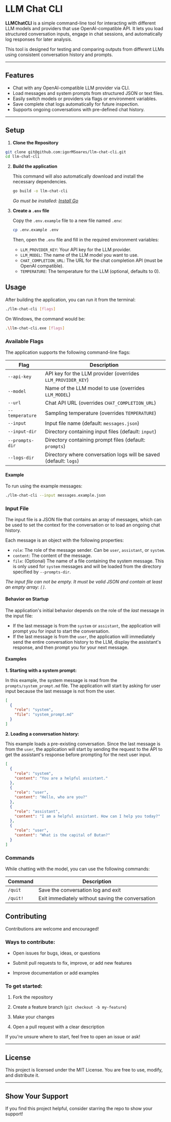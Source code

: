 # LLM Chat CLI

**LLMChatCLI** is a simple command-line tool for interacting with different LLM models and providers that use OpenAI-compatible API. It lets you load structured conversation inputs, engage in chat sessions, and automatically log responses for later analysis.

This tool is designed for testing and comparing outputs from different LLMs using consistent conversation history and prompts.


---

## Features

- Chat with any OpenAI-compatible LLM provider via CLI.
- Load messages and system prompts from structured JSON or text files.
- Easily switch models or providers via flags or environment variables.
- Save complete chat logs automatically for future inspection.
- Supports ongoing conversations with pre-defined chat history.

---

## Setup

1. **Clone the Repository**

  ```bash
  git clone git@github.com:igorMSoares/llm-chat-cli.git
  cd llm-chat-cli
  ```

2.  **Build the application**

    This command will also automatically download and install the necessary dependencies.

    ```bash
    go build -o llm-chat-cli
    ```

    _Go must be installed: [Install Go](https://go.dev/doc/install)_

3.  **Create a `.env` file**

    Copy the `.env.example` file to a new file named `.env`:

    ```bash
    cp .env.example .env
    ```

    Then, open the `.env` file and fill in the required environment variables:

    *   `LLM_PROVIDER_KEY`: Your API key for the LLM provider.
    *   `LLM_MODEL`: The name of the LLM model you want to use.
    *   `CHAT_COMPLETION_URL`: The URL for the chat completion API (must be OpenAI compatible).
    *   `TEMPERATURE`: The temperature for the LLM (optional, defaults to 0).

## Usage

After building the application, you can run it from the terminal:

```bash
./llm-chat-cli [flags]
```

On Windows, the command would be:

```bash
.\llm-chat-cli.exe [flags]
```

### Available Flags

The application supports the following command-line flags:

| Flag            | Description                                                       |
| --------------- | ----------------------------------------------------------------- |
| `--api-key`     | API key for the LLM provider (overrides `LLM_PROVIDER_KEY`)       |
| `--model`       | Name of the LLM model to use (overrides `LLM_MODEL`)              |
| `--url`         | Chat API URL (overrides `CHAT_COMPLETION_URL`)                    |
| `--temperature` | Sampling temperature (overrides `TEMPERATURE`)                    |
| `--input`       | Input file name (default: `messages.json`)                        |
| `--input-dir`   | Directory containing input files (default: `input`)               |
| `--prompts-dir` | Directory containing prompt files (default: `prompts`)            |
| `--logs-dir`    | Directory where conversation logs will be saved (default: `logs`) |

#### Example

To run using the example messages:

```bash
./llm-chat-cli --input messages.example.json
```

### Input File

The input file is a JSON file that contains an array of messages, which can be used to set the context for the conversation or to load an ongoing chat history.

Each message is an object with the following properties:

*   `role`: The role of the message sender. Can be `user`, `assistant`, or `system`.
*   `content`: The content of the message.
*   `file`: (Optional) The name of a file containing the system message. This is only used for `system` messages and will be loaded from the directory specified by `--prompts-dir`.

_The input file can not be empty. It must be valid JSON and contain at least an empty array: `[]`._

#### Behavior on Startup

The application's initial behavior depends on the role of the *last* message in the input file:

*   If the last message is from the `system` or `assistant`, the application will prompt you for input to start the conversation.
*   If the last message is from the `user`, the application will immediately send the entire conversation history to the LLM, display the assistant's response, and then prompt you for your next message.

#### Examples

**1. Starting with a system prompt:**

In this example, the system message is read from the `prompts/system_prompt.md` file. The application will start by asking for user input because the last message is not from the user.

```json
[
  {
    "role": "system",
    "file": "system_prompt.md"
  }
]
```

**2. Loading a conversation history:**

This example loads a pre-existing conversation. Since the last message is from the `user`, the application will start by sending the request to the API to get the assistant's response before prompting for the next user input.

```json
[
  {
    "role": "system",
    "content": "You are a helpful assistant."
  },
  {
    "role": "user",
    "content": "Hello, who are you?"
  },
  {
    "role": "assistant",
    "content": "I am a helpful assistant. How can I help you today?"
  },
  {
    "role": "user",
    "content": "What is the capital of Butan?"
  }
]
```

### Commands

While chatting with the model, you can use the following commands:

| Command  | Description                                      |
| -------- | ------------------------------------------------ |
| `/quit`  | Save the conversation log and exit               |
| `/quit!` | Exit immediately without saving the conversation |

## Contributing

Contributions are welcome and encouraged!

### Ways to contribute:

-   Open issues for bugs, ideas, or questions
    
-   Submit pull requests to fix, improve, or add new features
    
-   Improve documentation or add examples
    

### To get started:

1.  Fork the repository
    
2.  Create a feature branch (`git checkout -b my-feature`)
    
3.  Make your changes
    
4.  Open a pull request with a clear description
    

If you're unsure where to start, feel free to open an issue or ask!

----------

## License

This project is licensed under the MIT License. You are free to use, modify, and distribute it.

----------

## Show Your Support

If you find this project helpful, consider starring the repo to show your support!
